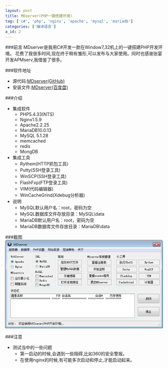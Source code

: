 ```yaml
---
layout: post
title: MDserver(PHP一键搭建环境)
tag: ['c#', 'php', 'nginx', 'apache', 'mysql', 'mariadb']
categories: ['编译语言']
a_id: 2
---
```


###前言
MDserver是我用C#开发一款在Window7,32机上的一键搭建PHP开发环境。
花费了我很多时间,现在终于稍有雏形,可以发布与大家使用。同时也感谢张宴开发APMserv,我借鉴了很多。

###软件地址
- 源代码:[MDserver(GitHub)](https://github.com/midoks/MDserver)
- 安装文件:[MDserver(百度盘)](http://pan.baidu.com/s/1o6qN4Ga)

###介绍
- 集成软件
	* PHP5.4.33(NTS)
	* Nginx1.5.9
	* Apache2.2.25
	* MariaDB10.0.13
	* MySQL 5.1.28
	* memcached
	* redis
	* MongDB
- 集成工具
	* Rythem(HTTP抓包工具)
	* Putty(SSH登录工具)
	* WinSCP(SSH登录工具)
	* FlashFxp(FTP登录工具)
	* VIM(代码编辑器)
	* WinCacheGrind(Xdebug分析器)
- 说明
	* MySQL默认用户名：root，密码为空
	* MySQL数据库文件存放目录：MySQL\data
	* MariaDB默认用户名：root，密码为空
	* MariaDB数据库文件存放目录：MariaDB\data

###截图
[![mdserver](/resources/project/mdserver/m.png)]()

###注意
- 测试当中的一些问题
    * 第一启动的时候,会遇到一些阻碍,比如360的安全警报。
    * 在使用nginx的时候,有可能多次启动和停止,才能启动起来。